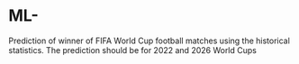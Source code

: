 # ML-
Prediction of winner of FIFA World Cup football matches using  the historical statistics. The prediction should be for  2022 and 2026 World Cups
